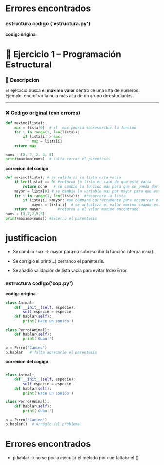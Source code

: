 # Errores encontrados

### estructura codigo ('estructura.py')

**codigo original:**

# 🔎 Ejercicio 1 – Programación Estructural

### 📌 Descripción
El ejercicio busca el **máximo valor** dentro de una lista de números.  
Ejemplo: encontrar la nota más alta de un grupo de estudiantes.

---

### ❌ Código original (con errores)
```python
def maximo(lista):  
    max = lista[0]  # el  max podria sobrescribir la funcion
    for i in range(1, len(lista)):
        if lista[i] > max:
            max = lista[i]
    return max

nums = [3, 7, 2, 9, 5]
print(maximo(nums)  # falta cerrar el parentesis 
```


**correcion del codigo**
```python
def maximo(lista): # se valida si la lista esta vacia
    if len(lista) == 0: #retorna la lista en caso de que este vacia
        return none   # se cambio la funcion max para que se pueda dar una validacion a la lista 
    mayor = lista[0] # se cambia la variable max por mayor para que este no sobrescriba la funcion
    for i in range(1, len(lista)):  #recorrere la lista 
        if lista[i] >mayor: #se compara correctamente para encontrar el el mayor
            mayor = lista[i]  # se actualiza el valor maximo cuando este corresponde 
    return mayor        #retorna a el valor maximo encontrado
nums = [3,7,2,9,5]
print(maximo(nums)) #secerro el parentesis  
```
# justificacion 

- Se cambió max → mayor para no sobrescribir la función interna max().

- Se corrigió el print(...) cerrando el paréntesis.

- Se añadió validación de lista vacía para evitar IndexError.

### estructura codigo('oop.py')

**codigo original:**
```python
class Animal:
    def __init__(self, especie):
        self.especie = especie
    def hablar(self):
        print('Hace un sonido')

class Perro(Animal):
    def hablar(self):
        print('Guau!')

p = Perro('Canino')
p.hablar   # falta agregarle el parentesis
```

**correcion del cogigo**
```python

class Animal:
    def __init__(self, especie):
        self.especie = especie
    def hablar(self):
        print('Hace un sonido')

class Perro(Animal):
    def hablar(self):
        print('Guau!')

p = Perro('Canino')
p.hablar()  # Arreglo del problema
```
# Errores encontrados
- p.hablar → no se podia ejecutar el metodo por que faltaba el ()

